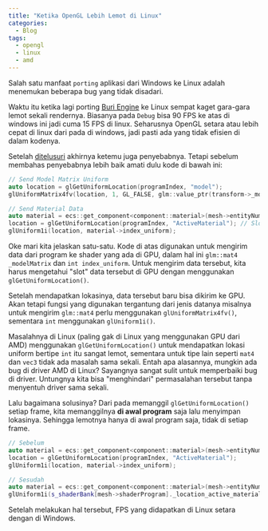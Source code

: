 ```yaml
---
title: "Ketika OpenGL Lebih Lemot di Linux"
categories:
  - Blog
tags:
  - opengl
  - linux
  - amd
---
```


Salah satu manfaat `porting` aplikasi dari Windows ke Linux adalah menemukan beberapa bug yang tidak disadari.

Waktu itu ketika lagi porting [Buri Engine](https://github.com/ivan-achlaqullah/buri-engine/) ke Linux sempat kaget gara-gara lemot sekali rendernya. Biasanya pada `Debug` bisa 90 FPS ke atas di windows ini jadi cuma 15 FPS di linux. Seharusnya OpenGL setara atau lebih cepat di linux dari pada di windows, jadi pasti ada yang tidak efisien di dalam kodenya.

Setelah [ditelusuri](https://github.com/ivan-achlaqullah/buri-engine/commit/8d83f57e21241a94b4499f3a33bc3d6d46ef6363) akhirnya ketemu juga penyebabnya. Tetapi sebelum membahas penyebabnya lebih baik amati dulu kode di bawah ini:

```c++
// Send Model Matrix Uniform
auto location = glGetUniformLocation(programIndex, "model");
glUniformMatrix4fv(location, 1, GL_FALSE, glm::value_ptr(transform->_modelMatrix));

// Send Material Data
auto material = ecs::get_component<component::material>(mesh->entityNumber);
location = glGetUniformLocation(programIndex, "ActiveMaterial"); // Slow on linux (AMDGPU RX 480)
glUniform1i(location, material->index_uniform);
```

Oke mari kita jelaskan satu-satu. Kode di atas digunakan untuk mengirim data dari program ke shader yang ada di GPU, dalam hal ini `glm::mat4 _modelMatrix` dan `int index_uniform`. Untuk mengirim data tersebut, kita harus mengetahui "slot" data tersebut di GPU dengan menggunakan `glGetUniformLocation()`.

Setelah mendapatkan lokasinya, data tersebut baru bisa dikirim ke GPU. Akan tetapi fungsi yang digunakan tergantung dari jenis datanya misalnya untuk mengirim `glm::mat4` perlu menggunakan `glUniformMatrix4fv()`, sementara `int` menggunakan `glUniform1i()`.

Masalahnya di Linux (paling gak di Linux yang menggunakan GPU dari AMD) menggunakan `glGetUniformLocation()` untuk mendapatkan lokasi uniform bertipe `int` itu sangat lemot, sementara untuk tipe lain seperti `mat4` dan `vec3` tidak ada masalah sama sekali. Entah apa alasannya, mungkin ada bug di driver AMD di Linux? Sayangnya sangat sulit untuk memperbaiki bug di driver. Untungnya kita bisa "menghindari" permasalahan tersebut tanpa menyentuh driver sama sekali.

Lalu bagaimana solusinya? Dari pada memanggil `glGetUniformLocation()` setiap frame, kita memanggilnya **di awal program** saja lalu menyimpan lokasinya. Sehingga lemotnya hanya di awal program saja, tidak di setiap frame.

```c++
// Sebelum
auto material = ecs::get_component<component::material>(mesh->entityNumber);
location = glGetUniformLocation(programIndex, "ActiveMaterial");
glUniform1i(location, material->index_uniform);

// Sesudah
auto material = ecs::get_component<component::material>(mesh->entityNumber);
glUniform1i(s_shaderBank[mesh->shaderProgram]._location_active_material, material->index_uniform);
```

Setelah melakukan hal tersebut, FPS yang didapatkan di Linux setara dengan di Windows.